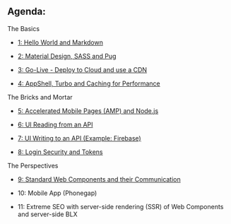 ## Agenda:


The Basics

- [1: Hello World and Markdown](./1-helloWorld/)

- [2: Material Design, SASS and Pug](./2-theBasics/)

- [3: Go-Live - Deploy to Cloud and use a CDN](./3-goLive/)

- [4: AppShell, Turbo and Caching for Performance](./4-appShell/)

The Bricks and Mortar

- [5: Accelerated Mobile Pages (AMP) and Node.js](./5-amp/)

- [6: UI Reading from an API](./6-read/) 

- [7: UI Writing to an API (Example: Firebase)](./7-write/) 

- [8: Login Security and Tokens](./8-security/)

The Perspectives

- [9: Standard Web Components and their Communication](./9-comps/)

- 10: Mobile App (Phonegap)

- 11: Extreme SEO with server-side rendering (SSR) of Web Components and server-side BLX


